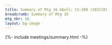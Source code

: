 ```yaml
---
title: Summary of Mtg 16 &bull; CS-280 (202110)
breadcrumb: Summary of Mtg 16
mtg_nbr: 16
layout: bg-image
---
```


{%- include meetings/summary.html -%}
